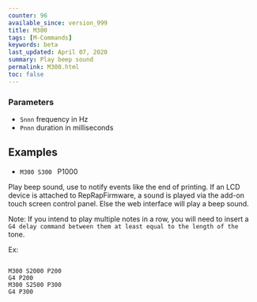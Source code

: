 ```yaml
---
counter: 96
available_since: version_999
title: M300
tags: [M-Commands] 
keywords: beta 
last_updated: April 07, 2020 
summary: Play beep sound 
permalink: M300.html
toc: false 
---
```



### Parameters

* `Snnn` frequency in Hz
* `Pnnn` duration in milliseconds

## Examples

* ` M300 S300  ` P1000

Play beep sound, use to notify events like the end of printing. If an LCD device is attached to RepRapFirmware, a sound is played via the add-on touch screen control panel. Else the web interface will play a beep sound.

Note: If you intend to play multiple notes in a row, you will need to insert a ` G4 delay command between them at least equal to the length of the  ` tone.

Ex:

```

M300 S2000 P200
G4 P200
M300 S2500 P300
G4 P300

```

